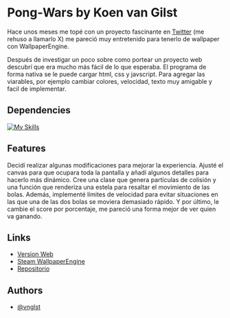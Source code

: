 # Pong-Wars by Koen van Gilst

Hace unos meses me topé con un proyecto fascinante en [Twitter](https://twitter.com/vnglst/status/1751278052154179770) (me rehuso a llamarlo X) me pareció muy entretenido para tenerlo de wallpaper con WallpaperEngine. 

Después de investigar un poco sobre como portear un proyecto web descubrí que era mucho más fácil de lo que esperaba. El programa de forma nativa se le puede cargar html, css y javscript. Para agregar las viarables, por ejemplo cambiar colores, velocidad, texto muy amigable y facil de implementar.

## Dependencies

[![My Skills](https://skillicons.dev/icons?i=html,css,js)](https://skillicons.dev)
## Features

Decidí realizar algunas modificaciones para mejorar la experiencia. Ajusté el canvas para que ocupara toda la pantalla y añadí algunos detalles para hacerlo más dinámico. Cree una clase que genera partículas de colisión y una función que renderiza una estela para resaltar el movimiento de las bolas. Además, implementé límites de velocidad para evitar situaciones en las que una de las dos bolas se moviera demasiado rápido. Y por último, le cambie el score por porcentaje, me pareció una forma mejor de ver quien va ganando.

## Links
- [Version Web](https://mvazquezmartin.github.io/pongwars/)
- [Steam WallpaperEngine](https://steamcommunity.com/sharedfiles/filedetails/?id=3164122126)
- [Repositorio](https://github.com/vnglst/pong-wars/tree/main)

## Authors

- [@vnglst](https://github.com/vnglst)